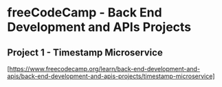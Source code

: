 # freeCodeCamp - Back End Development and APIs Projects

## Project 1 - Timestamp Microservice

[https://www.freecodecamp.org/learn/back-end-development-and-apis/back-end-development-and-apis-projects/timestamp-microservice]
